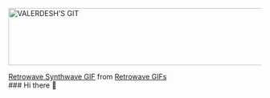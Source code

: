 <a href="https://cooltext.com"><img src="https://images.cooltext.com/5508906.png" width="1002" height="114" alt="VALERDESH'S GIT" /></a>
<div class="tenor-gif-embed" data-postid="18223058" data-share-method="host" data-width="100%" data-aspect-ratio="1.7785714285714287"><a href="https://tenor.com/view/retrowave-synthwave-chillwave-retro-synth-gif-18223058">Retrowave Synthwave GIF</a> from <a href="https://tenor.com/search/retrowave-gifs">Retrowave GIFs</a></div><script type="text/javascript" async src="https://tenor.com/embed.js"></script>
### Hi there 👋

<!--
**valerdesh/Valerdesh** is a ✨ _special_ ✨ repository because its `README.md` (this file) appears on your GitHub profile.

Here are some ideas to get you started:

- 🔭 I’m currently working on ...
- 🌱 I’m currently learning ...
- 👯 I’m looking to collaborate on ...
- 🤔 I’m looking for help with ...
- 💬 Ask me about ...
- 📫 How to reach me: ...
- 😄 Pronouns: ...
- ⚡ Fun fact: ...
-->
